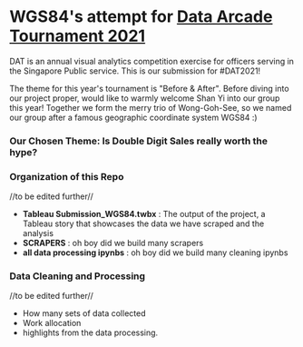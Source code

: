 # WGS84's attempt for [Data Arcade Tournament 2021](https://sites.google.com/dsaid.gov.sg/dat2021)

DAT is an annual visual analytics competition exercise for officers serving in the Singapore Public service. This is our submission for #DAT2021! 

The theme for this year's tournament is "Before & After". Before diving into our project proper, would like to warmly welcome Shan Yi into our group this year! Together we form the merry trio of Wong-Goh-See, so we named our group after a famous geographic coordinate system WGS84 :) 

### Our Chosen Theme: Is Double Digit Sales really worth the hype? 

<insert description here>

### Organization of this Repo

//to be edited further//
  
- **Tableau Submission_WGS84.twbx** : The output of the project, a Tableau story that showcases the data we have scraped and the analysis
- **SCRAPERS** : oh boy did we build many scrapers
- **all data processing ipynbs** : oh boy did we build many cleaning ipynbs

### Data Cleaning and Processing

//to be edited further//
  
- How many sets of data collected
- Work allocation
- highlights from the data processing. 
